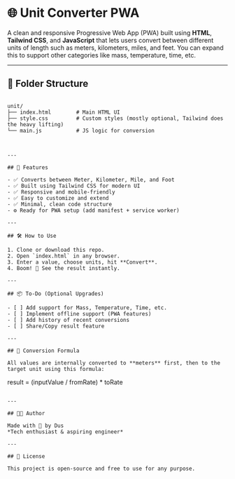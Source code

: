 
# 🌐 Unit Converter PWA

A clean and responsive Progressive Web App (PWA) built using **HTML**, **Tailwind CSS**, and **JavaScript** that lets users convert between different units of length such as meters, kilometers, miles, and feet. You can expand this to support other categories like mass, temperature, time, etc.

---

## 📁 Folder Structure

```

unit/
├── index.html        # Main HTML UI
├── style.css         # Custom styles (mostly optional, Tailwind does the heavy lifting)
└── main.js           # JS logic for conversion



---

## 🚀 Features

- ✅ Converts between Meter, Kilometer, Mile, and Foot
- ✅ Built using Tailwind CSS for modern UI
- ✅ Responsive and mobile-friendly
- ✅ Easy to customize and extend
- ✅ Minimal, clean code structure
- ⚙️ Ready for PWA setup (add manifest + service worker)

---

## 🛠️ How to Use

1. Clone or download this repo.
2. Open `index.html` in any browser.
3. Enter a value, choose units, hit **Convert**.
4. Boom! 🎉 See the result instantly.

---

## 📦 To-Do (Optional Upgrades)

- [ ] Add support for Mass, Temperature, Time, etc.
- [ ] Implement offline support (PWA features)
- [ ] Add history of recent conversions
- [ ] Share/Copy result feature

---

## 🧠 Conversion Formula

All values are internally converted to **meters** first, then to the target unit using this formula:

```

result = (inputValue / fromRate) \* toRate

```

---

## 👨‍💻 Author

Made with 💙 by Dus  
*Tech enthusiast & aspiring engineer*

---

## 📜 License

This project is open-source and free to use for any purpose.
```
